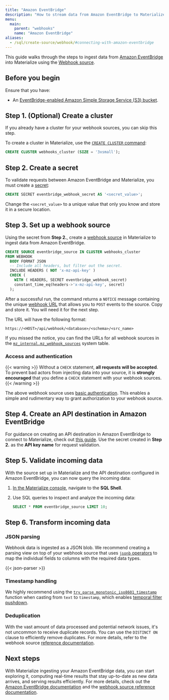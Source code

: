 ```yaml
---
title: "Amazon EventBridge"
description: "How to stream data from Amazon EventBridge to Materialize using webhooks"
menu:
  main:
    parent: "webhooks"
    name: "Amazon EventBridge"
aliases:
  - /sql/create-source/webhook/#connecting-with-amazon-eventbridge
---
```


This guide walks through the steps to ingest data from [Amazon EventBridge](https://aws.amazon.com/eventbridge/)
into Materialize using the [Webhook source](/sql/create-source/webhook/).

## Before you begin

Ensure that you have:

- An [EventBridge-enabled Amazon Simple Storage Service (S3) bucket](https://docs.aws.amazon.com/AmazonS3/latest/user-guide/Welcome.html).

## Step 1. (Optional) Create a cluster

If you already have a cluster for your webhook sources, you can skip this step.

To create a cluster in Materialize, use the [`CREATE CLUSTER` command](/sql/create-cluster):

```sql
CREATE CLUSTER webhooks_cluster (SIZE = '3xsmall');
```

## Step 2. Create a secret

To validate requests between Amazon EventBridge and Materialize, you must create
a [secret](/sql/create-secret/):

```sql
CREATE SECRET eventbridge_webhook_secret AS '<secret_value>';
```

Change the `<secret_value>` to a unique value that only you know and store it in
a secure location.

## Step 3. Set up a webhook source

Using the secret from **Step 2.**, create a [webhook source](/sql/create-source/webhook/)
in Materialize to ingest data from Amazon EventBridge.

```sql
CREATE SOURCE eventbridge_source IN CLUSTER webhooks_cluster
FROM WEBHOOK
  BODY FORMAT JSON
  -- Include all headers, but filter out the secret.
  INCLUDE HEADERS ( NOT 'x-mz-api-key' )
  CHECK (
    WITH ( HEADERS, SECRET eventbridge_webhook_secret)
    constant_time_eq(headers->'x-mz-api-key', secret)
  );
```

After a successful run, the command returns a `NOTICE` message containing the
unique [webhook URL](https://materialize.com/docs/sql/create-source/webhook/#webhook-url)
that allows you to `POST` events to the source. Copy and store it. You will need
it for the next step.

The URL will have the following format:

```
https://<HOST>/api/webhook/<database>/<schema>/<src_name>
```

If you missed the notice, you can find the URLs for all webhook sources in the
[`mz_internal.mz_webhook_sources`](https://materialize.com/docs/sql/system-catalog/mz_internal/#mz_webhook_sources)
system table.

### Access and authentication

{{< warning >}}
Without a `CHECK` statement, **all requests will be accepted**. To prevent bad
actors from injecting data into your source, it is **strongly encouraged** that
you define a `CHECK` statement with your webhook sources.
{{< /warning >}}

The above webhook source uses [basic authentication](https://developer.mozilla.org/en-US/docs/Web/HTTP/Authentication#basic_authentication_scheme).
This enables a simple and rudimentary way to grant authorization to your webhook source.

## Step 4. Create an API destination in Amazon EventBridge

[//]: # "TODO(morsapaes) This needs to be broken down into instructions, same as
the other guides."

For guidance on creating an API destination in Amazon EventBridge to connect to
Materialize, check out [this guide](https://docs.aws.amazon.com/eventbridge/latest/userguide/eb-tutorial-datadog.html).
Use the secret created in **Step 2.** as the **API key name** for request
validation.

## Step 5. Validate incoming data

With the source set up in Materialize and the API destination configured in
Amazon EventBridge, you can now query the incoming data:

1. [In the Materialize console](https://console.materialize.com/), navigate to
   the **SQL Shell**.

1. Use SQL queries to inspect and analyze the incoming data:

    ```sql
    SELECT * FROM eventbridge_source LIMIT 10;
    ```

## Step 6. Transform incoming data

### JSON parsing

Webhook data is ingested as a JSON blob. We recommend creating a parsing view on
top of your webhook source that uses [`jsonb` operators](https://materialize.com/docs/sql/types/jsonb/#operators)
to map the individual fields to columns with the required data types.

{{< json-parser >}}

### Timestamp handling

We highly recommend using the [`try_parse_monotonic_iso8601_timestamp`](/transform-data/patterns/temporal-filters/#temporal-filter-pushdown)
function when casting from `text` to `timestamp`, which enables [temporal filter
pushdown](https://materialize.com/docs/transform-data/patterns/temporal-filters/#temporal-filter-pushdown).

### Deduplication

With the vast amount of data processed and potential network issues, it's not
uncommon to receive duplicate records. You can use the `DISTINCT ON` clause to
efficiently remove duplicates. For more details, refer to the webhook source
[reference documentation](/sql/create-source/webhook/#handling-duplicated-and-partial-events).

## Next steps

With Materialize ingesting your Amazon EventBridge data, you can start exploring it,
computing real-time results that stay up-to-date as new data arrives, and
serving results efficiently. For more details, check out the
[Amazon EventBridge documentation](https://docs.aws.amazon.com/eventbridge/) and the
[webhook source reference documentation](/sql/create-source/webhook/).
